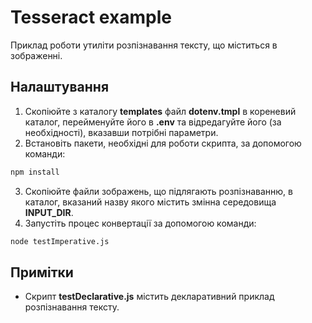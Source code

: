 # Tesseract example

Приклад роботи утиліти розпізнавання тексту, що міститься в зображенні.

## Налаштування

1. Скопіюйте з каталогу **templates** файл **dotenv.tmpl** в кореневий каталог, перейменуйте його в **.env** та відредагуйте його (за необхідності), вказавши потрібні параметри.
2. Встановіть пакети, необхідні для роботи скрипта, за допомогою команди:

```bash
npm install
```

3. Скопіюйте файли зображень, що підлягають розпізнаванню, в каталог, вказаний назву якого містить змінна середовища **INPUT_DIR**.
4. Запустіть процес конвертації за допомогою команди:

```bash
node testImperative.js
```

## Примітки

- Скрипт **testDeclarative.js** містить декларативний приклад розпізнавання тексту.
